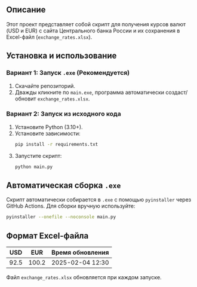 ## Описание
Этот проект представляет собой скрипт для получения курсов валют (USD и EUR) с сайта Центрального банка России и их сохранения в Excel-файл (`exchange_rates.xlsx`).

## Установка и использование
### Вариант 1: Запуск `.exe` (Рекомендуется)
1. Скачайте репозиторий.
2. Дважды кликните по `main.exe`, программа автоматически создаст/обновит `exchange_rates.xlsx`.

### Вариант 2: Запуск из исходного кода
1. Установите Python (3.10+).
2. Установите зависимости:
   ```sh
   pip install -r requirements.txt
   ```
3. Запустите скрипт:
   ```sh
   python main.py
   ```

## Автоматическая сборка `.exe`
Скрипт автоматически собирается в `.exe` с помощью `pyinstaller` через GitHub Actions.
Для сборки вручную используйте:
```sh
pyinstaller --onefile --noconsole main.py
```

## Формат Excel-файла
| USD  | EUR  | Время обновления   |
|------|------|--------------------|
| 92.5 | 100.2 | 2025-02-04 12:30 |

Файл `exchange_rates.xlsx` обновляется при каждом запуске.


